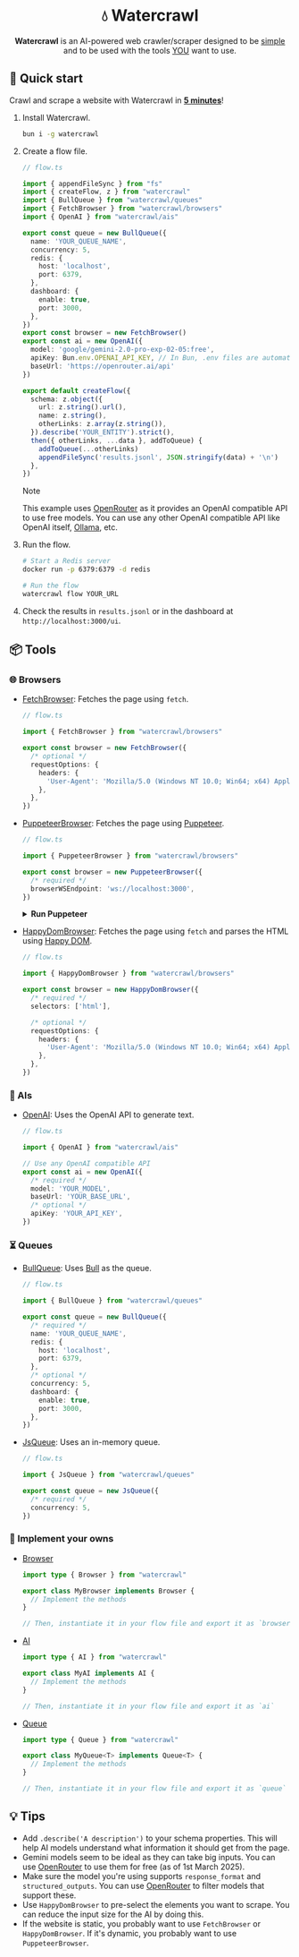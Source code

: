 <h1 align="center">
  💧 Watercrawl
</h1>

<p align="center">
  <strong>Watercrawl</strong> is an AI-powered web crawler/scraper designed to be <u>simple</u> and to be used with the tools <u>YOU</u> want to use.
</p>

## 🚀 Quick start

Crawl and scrape a website with Watercrawl in **<u>5 minutes</u>**!

1. Install Watercrawl.

    ```sh
    bun i -g watercrawl
    ```

2. Create a flow file.

    ```ts
    // flow.ts

    import { appendFileSync } from "fs"
    import { createFlow, z } from "watercrawl"
    import { BullQueue } from "watercrawl/queues"
    import { FetchBrowser } from "watercrawl/browsers"
    import { OpenAI } from "watercrawl/ais"

    export const queue = new BullQueue({
      name: 'YOUR_QUEUE_NAME',
      concurrency: 5,
      redis: {
        host: 'localhost',
        port: 6379,
      },
      dashboard: {
        enable: true,
        port: 3000,
      },
    })
    export const browser = new FetchBrowser()
    export const ai = new OpenAI({
      model: 'google/gemini-2.0-pro-exp-02-05:free',
      apiKey: Bun.env.OPENAI_API_KEY, // In Bun, .env files are automatically loaded
      baseUrl: 'https://openrouter.ai/api'
    })

    export default createFlow({
      schema: z.object({
        url: z.string().url(),
        name: z.string(),
        otherLinks: z.array(z.string()),
      }).describe('YOUR_ENTITY').strict(),
      then({ otherLinks, ...data }, addToQueue) {
        addToQueue(...otherLinks)
        appendFileSync('results.jsonl', JSON.stringify(data) + '\n')
      },
    })
    ```

    > [!NOTE]
    > This example uses [OpenRouter](https://openrouter.ai/) as it provides an OpenAI compatible API to use free models. You can use any other OpenAI compatible API like OpenAI itself, [Ollama](https://ollama.com/), etc.

3. Run the flow.

    ```sh
    # Start a Redis server
    docker run -p 6379:6379 -d redis

    # Run the flow
    watercrawl flow YOUR_URL
    ```

4. Check the results in `results.jsonl` or in the dashboard at `http://localhost:3000/ui`.

## 📦 Tools

### 🌐 Browsers

- [FetchBrowser](/src/adapters/secondary/browser/fetch.ts): Fetches the page using `fetch`.

  ```ts
  // flow.ts

  import { FetchBrowser } from "watercrawl/browsers"

  export const browser = new FetchBrowser({
    /* optional */
    requestOptions: {
      headers: {
        'User-Agent': 'Mozilla/5.0 (Windows NT 10.0; Win64; x64) AppleWebKit/537.36 (KHTML, like Gecko) Chrome/58.0.3029.110 Safari/537.36',
      },
    },
  })
  ```

- [PuppeteerBrowser](/src/adapters/secondary/browser/puppeteer.ts): Fetches the page using [Puppeteer](https://pptr.dev/).
  
  ```ts
  // flow.ts

  import { PuppeteerBrowser } from "watercrawl/browsers"

  export const browser = new PuppeteerBrowser({
    /* required */
    browserWSEndpoint: 'ws://localhost:3000',
  })
  ```

  <details>
    <summary><b>Run Puppeteer</b></summary>

  - **With Lightpanda**:

      Check <https://github.com/lightpanda-io/browser> for more information.

  - **With Puppeteer**:

      ```ts
      // In your flow file

      import puppeteer from 'puppeteer'

      const puppeteerInstance = await puppeteer.launch({
        headless: true,
        args: [
          '--disable-gpu',
          '--no-sandbox',
          '--disable-setuid-sandbox',
          '--disable-dev-shm-usage'
        ],
      })
      ```

      Use `puppeteerInstance.wsEndpoint()` for the `browserWSEndpoint`.

  - **With your own Chrome instance**:

      ```sh
      # On macOS
      /Applications/Google\ Chrome.app/Contents/MacOS/Google\ Chrome --remote-debugging-port=9222
      ```

      Get the `ws://` endpoint from the console.

  </details>

- [HappyDomBrowser](/src/adapters/secondary/browser/happy-dom.ts): Fetches the page using `fetch` and parses the HTML using [Happy DOM](https://github.com/capricorn86/happy-dom).

  ```ts
  // flow.ts

  import { HappyDomBrowser } from "watercrawl/browsers"

  export const browser = new HappyDomBrowser({
    /* required */
    selectors: ['html'],

    /* optional */
    requestOptions: {
      headers: {
        'User-Agent': 'Mozilla/5.0 (Windows NT 10.0; Win64; x64) AppleWebKit/537.36 (KHTML, like Gecko) Chrome/58.0.3029.110 Safari/537.36',
      },
    },
  })
  ```

### 🧠 AIs

- [OpenAI](/src/adapters/secondary/ai/openai.ts): Uses the OpenAI API to generate text.

  ```ts
  // flow.ts

  import { OpenAI } from "watercrawl/ais"

  // Use any OpenAI compatible API
  export const ai = new OpenAI({
    /* required */
    model: 'YOUR_MODEL',
    baseUrl: 'YOUR_BASE_URL',
    /* optional */
    apiKey: 'YOUR_API_KEY',
  })
  ```

### ⏳ Queues

- [BullQueue](/src/adapters/secondary/queue/bull.ts): Uses [Bull](https://github.com/OptimalBits/bull) as the queue.

  ```ts
  // flow.ts

  import { BullQueue } from "watercrawl/queues"

  export const queue = new BullQueue({
    /* required */
    name: 'YOUR_QUEUE_NAME',
    redis: {
      host: 'localhost',
      port: 6379,
    },
    /* optional */
    concurrency: 5,
    dashboard: {
      enable: true,
      port: 3000,
    },
  })
  ```

- [JsQueue](/src/adapters/secondary/queue/jsqueue.ts): Uses an in-memory queue.

  ```ts
  // flow.ts

  import { JsQueue } from "watercrawl/queues"

  export const queue = new JsQueue({
    /* required */
    concurrency: 5,
  })
  ```

### 🎨 Implement your owns

- [Browser](/src/domain/ports/browser.d.ts)
  
  ```ts
  import type { Browser } from "watercrawl"

  export class MyBrowser implements Browser {
    // Implement the methods
  }

  // Then, instantiate it in your flow file and export it as `browser`
  ```

- [AI](/src/domain/ports/ai.d.ts)
  
  ```ts
  import type { AI } from "watercrawl"

  export class MyAI implements AI {
    // Implement the methods
  }

  // Then, instantiate it in your flow file and export it as `ai`
  ```

- [Queue](/src/domain/ports/queue.d.ts)
  
  ```ts
  import type { Queue } from "watercrawl"

  export class MyQueue<T> implements Queue<T> {
    // Implement the methods
  }

  // Then, instantiate it in your flow file and export it as `queue`
  ```

## 💡 Tips

- Add `.describe('A description')` to your schema properties. This will help AI models understand what information it should get from the page.
- Gemini models seem to be ideal as they can take big inputs. You can use [OpenRouter](https://openrouter.ai/) to use them for free (as of 1st March 2025).
- Make sure the model you're using supports `response_format` and `structured_outputs`. You can use [OpenRouter](https://openrouter.ai/) to filter models that support these.
- Use `HappyDomBrowser` to pre-select the elements you want to scrape. You can reduce the input size for the AI by doing this.
- If the website is static, you probably want to use `FetchBrowser` or `HappyDomBrowser`. If it's dynamic, you probably want to use `PuppeteerBrowser`.
